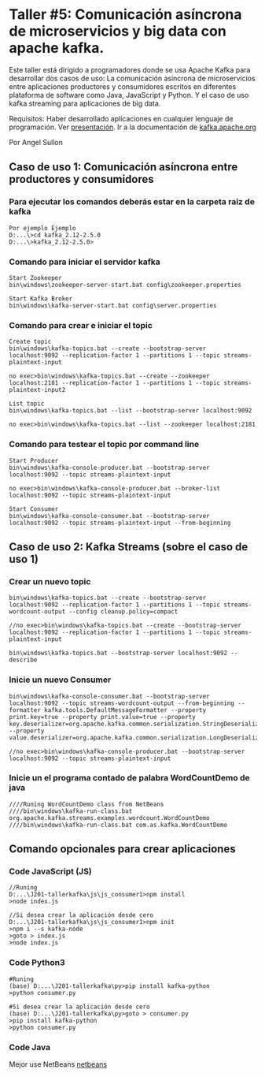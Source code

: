 # Taller #5: Comunicación asíncrona de microservicios y big data con apache kafka. 
Este taller está dirigido a programadores donde se usa Apache Kafka para desarrollar dos casos de uso: La comunicación asíncrona de microservicios entre aplicaciones productores y consumidores escritos en diferentes plataforma de software como Java, JavaScript y Python. Y el caso de uso kafka streaming para aplicaciones de big data. 

Requisitos: Haber desarrollado aplicaciones en cualquier lenguaje de programación. Ver [presentación]. Ir a la documentación de [kafka.apache.org]

Por Angel Sullon 

[presentación]:          https://docs.google.com/presentation/d/1VhyWMgbKnxrunyMOvgDa8RT-S6sha9c3pASSYMYCTyM/edit?usp=sharing

[kafka.apache.org]: https://kafka.apache.org/25/documentation/streams/quickstart#quickstart_streams_download

## Caso de uso 1: Comunicación asíncrona entre productores y consumidores

### Para ejecutar los comandos deberás estar en la carpeta raiz de kafka
	Por ejemplo Ejemplo
	D:...\>cd kafka_2.12-2.5.0
	D:...\>kafka_2.12-2.5.0>

### Comando para iniciar el servidor kafka
	Start Zookeeper
	bin\windows\zookeeper-server-start.bat config\zookeeper.properties

	Start Kafka Broker
	bin\windows\kafka-server-start.bat config\server.properties


### Comando para crear e iniciar el topic
	Create topic
	bin\windows\kafka-topics.bat --create --bootstrap-server localhost:9092 --replication-factor 1 --partitions 1 --topic streams-plaintext-input

	no exec>bin\windows\kafka-topics.bat --create --zookeeper localhost:2181 --replication-factor 1 --partitions 1 --topic streams-plaintext-input2

	List topic	
	bin\windows\kafka-topics.bat --list --bootstrap-server localhost:9092

	no exec>bin\windows\kafka-topics.bat --list --zookeeper localhost:2181

### Comando para testear el topic por command line
	Start Producer
	bin\windows\kafka-console-producer.bat --bootstrap-server localhost:9092 --topic streams-plaintext-input

	no exec>bin\windows\kafka-console-producer.bat --broker-list localhost:9092 --topic streams-plaintext-input

	Start Consumer
	bin\windows\kafka-console-consumer.bat --bootstrap-server localhost:9092 --topic streams-plaintext-input --from-beginning

## Caso de uso 2: Kafka Streams (sobre el caso de uso 1)

### Crear un nuevo topic
	bin\windows\kafka-topics.bat --create --bootstrap-server localhost:9092 --replication-factor 1 --partitions 1 --topic streams-wordcount-output --config cleanup.policy=compact

	//no exec>bin\windows\kafka-topics.bat --create --bootstrap-server localhost:9092 --replication-factor 1 --partitions 1 --topic streams-plaintext-input

	bin\windows\kafka-topics.bat --bootstrap-server localhost:9092 --describe

### Inicie un nuevo Consumer
	bin\windows\kafka-console-consumer.bat --bootstrap-server localhost:9092 --topic streams-wordcount-output --from-beginning --formatter kafka.tools.DefaultMessageFormatter --property print.key=true --property print.value=true --property key.deserializer=org.apache.kafka.common.serialization.StringDeserializer --property value.deserializer=org.apache.kafka.common.serialization.LongDeserializer

	//no exec>bin\windows\kafka-console-producer.bat --bootstrap-server localhost:9092 --topic streams-plaintext-input

### Inicie un el programa contado de palabra WordCountDemo de java
	////Runing WordCountDemo class from NetBeans
	////bin\windows\kafka-run-class.bat org.apache.kafka.streams.examples.wordcount.WordCountDemo
	////bin\windows\kafka-run-class.bat com.as.kafka.WordCountDemo


## Comando opcionales para crear aplicaciones

### Code JavaScript (JS)
	//Runing
	D:...\J201-tallerkafka\js\js_consumer1>npm install
	>node index.js

	//Si desea crear la aplicación desde cero	
	D:...\J201-tallerkafka\js\js_consumer1>npm init
	>npm i --s kafka-node
	>goto > index.js
	>node index.js

### Code Python3 
	#Runing
	(base) D:...\J201-tallerkafka\py>pip install kafka-python
	>python consumer.py

	#Si desea crear la aplicación desde cero
	(base) D:...\J201-tallerkafka\py>goto > consumer.py
	>pip install kafka-python
	>python consumer.py

### Code Java 
Mejor use NetBeans [netbeans]

[netbeans]:  https://netbeans.apache.org/ 